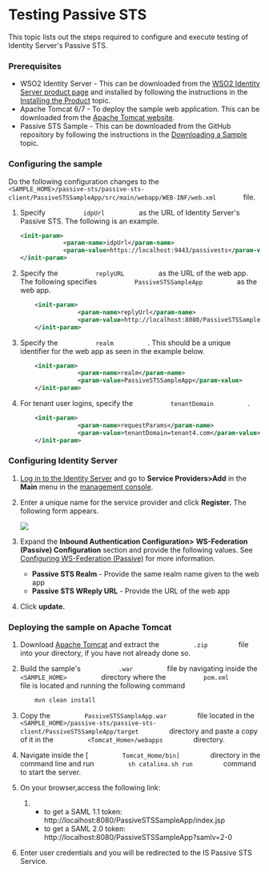 # Testing Passive STS

This topic lists out the steps required to configure and execute testing
of Identity Server's Passive STS.

### Prerequisites

-   WSO2 Identity Server - This can be downloaded from the [WSO2
    Identity Server product
    page](http://wso2.com/products/identity-server/) and installed by
    following the instructions in the [Installing the
    Product](_Installing_the_Product_) topic.
-   Apache Tomcat 6/7 - To deploy the sample web application. This can
    be downloaded from the [Apache Tomcat
    website](http://tomcat.apache.org/).
-   Passive STS Sample - This can be downloaded from the GitHub
    repository by following the instructions in the [Downloading a
    Sample](../../using-wso2-identity-server/downloading-a-sample) topic.

### Configuring the sample

Do the following configuration changes to the
`         <SAMPLE_HOME>/passive-sts/passive-sts-client/PassiveSTSSampleApp/src/main/webapp/WEB-INF/web.xml        `
file.

1.  Specify `           idpUrl          ` as the URL of Identity
    Server's Passive STS. The following is an example.

    ``` xml
    <init-param>
                <param-name>idpUrl</param-name>
                <param-value>https://localhost:9443/passivests</param-value>
    </init-param> 
    ```

2.  Specify the `           replyURL          ` as the URL of the web
    app. The following specifies
    `           PassiveSTSSampleApp          ` as the web app.

    ``` xml
        <init-param>
                    <param-name>replyUrl</param-name>
                    <param-value>http://localhost:8080/PassiveSTSSampleApp/index.jsp</param-value>
        </init-param>
    ```

3.  Specify the `           realm          ` . This should be a unique
    identifier for the web app as seen in the example below.

    ``` xml
        <init-param>
                    <param-name>realm</param-name>
                    <param-value>PassiveSTSSampleApp</param-value>
        </init-param> 
    ```

4.  For tenant user logins, specify the
    `           tenantDomain          ` .

    ``` xml
        <init-param>
                    <param-name>requestParams</param-name>
                    <param-value>tenantDomain=tenant4.com</param-value>
        </init-param>
    ```

### Configuring Identity Server

1.  [Log in to the Identity Server](_Running_the_Product_) and go to
    **Service Providers\>Add** in the **Main** menu in the [management
    console](../../setup/getting-started-with-the-management-console).
2.  Enter a unique name for the service provider and click **Register.**
    The following form appears.  

    ![](attachments/103329901/103329902.png)

3.  Expand the **Inbound Authentication Configuration\>**
    **WS-Federation (Passive) Configuration** section and provide the
    following values. See [Configuring WS-Federation
    (Passive)](Configuring-Inbound-Authentication-for-a-Service-Provider_103329773.html#ConfiguringInboundAuthenticationforaServiceProvider-WS-Federation(Passive))
    for more information.  
      
    -   **Passive STS Realm** - Provide the same realm name given to the
        web app
    -   **Passive STS WReply URL** - Provide the URL of the web app
4.  Click **update.**

### Deploying the sample on Apache Tomcat

1.  Download [Apache Tomcat](http://tomcat.apache.org/) and extract the
    `          .zip         ` file into your directory, if you have not
    already done so.
2.  Build the sample's `           .war          ` file by navigating
    inside the `           <SAMPLE_HOME>          ` directory where the
    `           pom.xml          ` file is located and running the
    following command

    ``` java
        mvn clean install
    ```

3.  Copy the `          PassiveSTSSampleApp.war         ` file located
    in the
    `          <SAMPLE_HOME>/passive-sts/passive-sts-client/PassiveSTSSampleApp/target         `
    directory and paste a copy of it in the
    `          <Tomcat_Home>/webapps         ` directory.
4.  Navigate inside the \[ `          Tomcat_Home/bin]         `
    directory in the command line and run
    `          sh catalina.sh run         ` command to start the server.
5.  On your browser,access the following link:
    1.  -   to get a SAML 1.1 token:
            http://localhost:8080/PassiveSTSSampleApp/index.jsp
        -   to get a SAML 2.0 token:
            http://localhost:8080/PassiveSTSSampleApp?samlv=2-0

6.  Enter user credentials and you will be redirected to the IS Passive
    STS Service.
